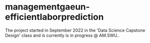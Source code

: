 # managementgaeun-efficientlaborprediction
The project started in September 2022 in the 'Data Science Capstone Design' class and is currently is in progress @ AM.SWU..
